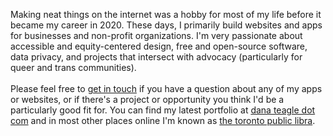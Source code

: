 Making neat things on the internet was a hobby for most of my life before it became my career in 2020. These days, I primarily build websites and apps for businesses and non-profit organizations. I'm very passionate about accessible and equity-centered design, free and open-source software, data privacy, and projects that intersect with advocacy (particularly for queer and trans communities).
<br/><br/>
Please feel free to [get in touch](mailto:contact@danateagle.com) if you have a question about any of my apps or websites, or if there's a project or opportunity you think I'd be a particularly good fit for. You can find my latest portfolio at [dana teagle dot com](https://danateagle.com) and in most other places online I'm known as [the toronto public libra](https://danateagle.com/alt).
